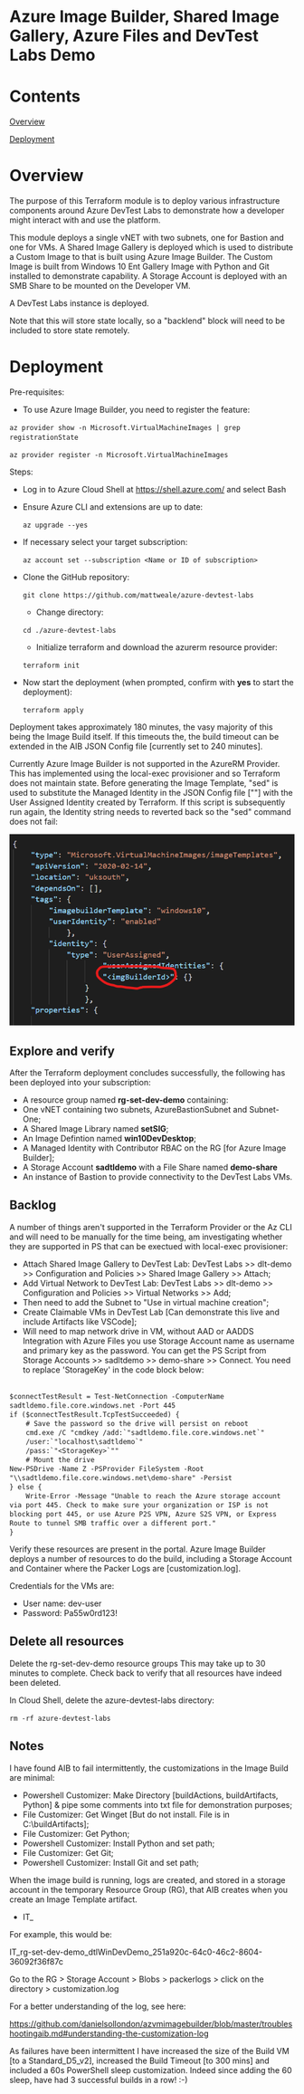 # **Azure Image Builder, Shared Image Gallery, Azure Files and DevTest Labs Demo**

# Contents
[Overview](#overview)

[Deployment](#deployment)

# Overview

The purpose of this Terraform module is to deploy various infrastructure components around Azure DevTest Labs to demonstrate how a developer might interact with and use the platform.

This module deploys a single vNET with two subnets, one for Bastion and one for VMs. A Shared Image Gallery is deployed which is used to distribute a Custom Image to that is built using Azure Image Builder. The Custom Image is built from Windows 10 Ent Gallery Image with Python and Git installed to demonstrate capability. A Storage Account is deployed with an SMB Share to be mounted on the Developer VM.

A DevTest Labs instance is deployed.

Note that this will store state locally, so a "backlend" block will need to be included to store state remotely.

# Deployment

Pre-requisites:

  - To use Azure Image Builder, you need to register the feature:

  `az provider show -n Microsoft.VirtualMachineImages | grep registrationState`

  `az provider register -n Microsoft.VirtualMachineImages`

Steps:
- Log in to Azure Cloud Shell at https://shell.azure.com/ and select Bash
- Ensure Azure CLI and extensions are up to date:
  
  `az upgrade --yes`
  
- If necessary select your target subscription:
  
  `az account set --subscription <Name or ID of subscription>`
  
- Clone the  GitHub repository:
  
  `git clone https://github.com/mattweale/azure-devtest-labs`
  
  - Change directory:
  
  `cd ./azure-devtest-labs`

  - Initialize terraform and download the azurerm resource provider:

  `terraform init`

- Now start the deployment (when prompted, confirm with **yes** to start the deployment):
 
  `terraform apply`

Deployment takes approximately 180 minutes, the vasy majority of this being the Image Build itself. If this timeouts the, the build timeout can be extended in the AIB JSON Config file [currently set to 240 minutes].

Currently Azure Image Builder is not supported in the AzureRM Provider. This has implemented using the local-exec provisioner and so Terraform does not maintain state. Before generating the Image Template, "sed" is used to substitute the Managed Identity in the JSON Config file ["<imgBuilderId>"] with the User Assigned Identity created by Terraform. If this script is subsequently run again, the Identity string needs to reverted back so the "sed" command does not fail:

![image](images/imgBuilderId.png)

## Explore and verify

After the Terraform deployment concludes successfully, the following has been deployed into your subscription:
  - A resource group named **rg-set-dev-demo** containing:
  - One vNET containing two subnets, AzureBastionSubnet and Subnet-One;
  - A Shared Image Library named **setSIG**;
  - An Image Defintion named **win10DevDesktop**;
  - A Managed Identity with Contributor RBAC on the RG [for Azure Image Builder];
  - A Storage Account **sadtldemo** with a File Share named **demo-share**
  - An instance of Bastion to provide connectivity to the DevTest Labs VMs.

## Backlog

A number of things aren't supported in the Terraform Provider or the Az CLI and will need to be manually for the time being, am investigating whether they are supported in PS that can be exectued with local-exec provisioner:
  - Attach Shared Image Gallery to DevTest Lab: DevTest Labs >> dlt-demo >> Configuration and Policies >> Shared Image Gallery >> Attach;
  - Add Virtual Network to DevTest Lab: DevTest Labs >> dlt-demo >> Configuration and Policies >> Virtual Networks >> Add;
  - Then need to add the Subnet to "Use in virtual machine creation";
  - Create Claimable VMs in DevTest Lab [Can demonstrate this live and include Artifacts like VSCode];
  - Will need to map network drive in VM, without AAD or AADDS Integration with Azure Files you use Storage Account name as username and primary key as the password. You can get the PS Script from Storage Accounts >> sadltdemo >> demo-share >> Connect. You need to replace 'StorageKey' in the code block below:

```

$connectTestResult = Test-NetConnection -ComputerName sadtldemo.file.core.windows.net -Port 445
if ($connectTestResult.TcpTestSucceeded) {
    # Save the password so the drive will persist on reboot
    cmd.exe /C "cmdkey /add:`"sadtldemo.file.core.windows.net`" 
    /user:`"localhost\sadtldemo`" 
    /pass:`"<StorageKey>`""
    # Mount the drive
New-PSDrive -Name Z -PSProvider FileSystem -Root
"\\sadtldemo.file.core.windows.net\demo-share" -Persist
} else {
    Write-Error -Message "Unable to reach the Azure storage account via port 445. Check to make sure your organization or ISP is not blocking port 445, or use Azure P2S VPN, Azure S2S VPN, or Express Route to tunnel SMB traffic over a different port."
}

```

Verify these resources are present in the portal. Azure Image Builder deploys a number of resources to do the build, including a Storage Account and Container where the Packer Logs are [customization.log].

Credentials for the VMs are:
- User name: dev-user
- Password: Pa55w0rd123!

## Delete all resources

Delete the rg-set-dev-demo resource groups This may take up to 30 minutes to complete. Check back to verify that all resources have indeed been deleted.

In Cloud Shell, delete the azure-devtest-labs directory:

`rm -rf azure-devtest-labs`

## Notes

I have found AIB to fail intermittently, the customizations in the Image Build are minimal:
  - Powershell Customizer: Make Directory [buildActions, buildArtifacts, Python] & pipe some comments into txt file for demonstration purposes;
  - File Customizer: Get Winget [But do not install. File is in C:\buildArtifacts];
  - File Customizer: Get Python;
  - Powershell Customizer: Install Python and set path;
  - File Customizer: Get Git;
  - Powershell Customizer: Install Git and set path;

When the image build is running, logs are created, and stored in a storage account in the temporary Resource Group (RG), that AIB creates when you create an Image Template artifact.

- IT_<ImageResourceGroupName>_<TemplateName>_<GUID>

For example, this would be:

IT_rg-set-dev-demo_dtlWinDevDemo_251a920c-64c0-46c2-8604-36092f36f87c

Go to the RG > Storage Account > Blobs > packerlogs > click on the directory > customization.log

For a better understanding of the log, see here:

https://github.com/danielsollondon/azvmimagebuilder/blob/master/troubleshootingaib.md#understanding-the-customization-log 

As failures have been intermittent I have increased the size of the Build VM [to a Standard_D5_v2], increased the Build Timeout [to 300 mins] and
included a 60s PowerShell sleep customization. Indeed since adding the 60 sleep, have had 3 successful builds in a row! :-)